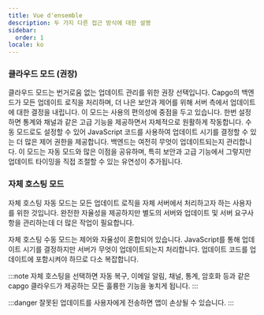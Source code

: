 ```yaml
---
title: Vue d'ensemble
description: 두 가지 다른 접근 방식에 대한 설명
sidebar:
  order: 1
locale: ko
---
```


### 클라우드 모드 (권장)
클라우드 모드는 번거로움 없는 업데이트 관리를 위한 권장 선택입니다. Capgo의 백엔드가 모든 업데이트 로직을 처리하며, 더 나은 보안과 제어를 위해 서버 측에서 업데이트에 대한 결정을 내립니다. 이 모드는 사용의 편의성에 중점을 두고 있습니다. 한번 설정하면 통계와 채널과 같은 고급 기능을 제공하면서 자체적으로 원활하게 작동합니다. 수동 모드로도 설정할 수 있어 JavaScript 코드를 사용하여 업데이트 시기를 결정할 수 있는 더 많은 제어 권한을 제공합니다. 백엔드는 여전히 무엇이 업데이트되는지 관리합니다. 이 모드는 자동 모드와 많은 이점을 공유하며, 특히 보안과 고급 기능에서 그렇지만 업데이트 타이밍을 직접 조절할 수 있는 유연성이 추가됩니다.

### 자체 호스팅 모드

자체 호스팅 자동 모드는 모든 업데이트 로직을 자체 서버에서 처리하고자 하는 사용자를 위한 것입니다. 완전한 자율성을 제공하지만 별도의 서버와 업데이트 및 서버 요구사항을 관리하는데 더 많은 작업이 필요합니다.

자체 호스팅 수동 모드는 제어와 자율성이 혼합되어 있습니다. JavaScript를 통해 업데이트 시기를 결정하지만 서버가 무엇이 업데이트되는지 처리합니다. 업데이트 코드를 업데이트에 포함시켜야 하므로 다소 복잡합니다.

:::note 
자체 호스팅을 선택하면 자동 복구, 이메일 알림, 채널, 통계, 암호화 등과 같은 capgo 클라우드가 제공하는 모든 훌륭한 기능을 놓치게 됩니다.
:::

:::danger
잘못된 업데이트를 사용자에게 전송하면 앱이 손상될 수 있습니다.
:::